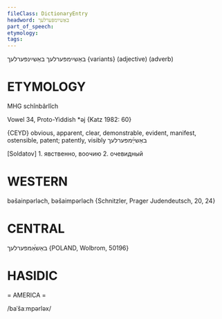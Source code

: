 ```yaml
---
fileClass: DictionaryEntry
headword: באַשײַמפּערלעך
part_of_speech: 
etymology: 
tags: 
---
```

באַשײַמפּערלעך
באַשײַנפּערלעך {variants}
(adjective) (adverb)

ETYMOLOGY
===========
MHG schînbârlîch

Vowel 34, Proto-Yiddish *əj
{Katz 1982: 60}

{CEYD}
obvious, apparent, clear, demonstrable, evident, manifest, ostensible, patent; patently, visibly באַשײַ֜מפּערלעך

[Soldatov] 1. явственно, воочию
2. очевидный

WESTERN
========

bəšainpərləch, bəšaimpərləch {Schnitzler, Prager Judendeutsch, 20, 24}

CENTRAL
========

באַש́אַמפּערלעך {POLAND, Wolbrom, 50196}

HASIDIC
=======
= AMERICA = 

/baˈšaːmpərləx/